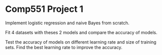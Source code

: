 # Comp551 Project 1

Implement logistic regression and naive Bayes from scratch. 

Fit 4 datasets with theses 2 models and compare the accuracy of models.

Test the accuracy of models on different learning rate and size of training sets. Find the best learning rate to improve the accuracy.  
